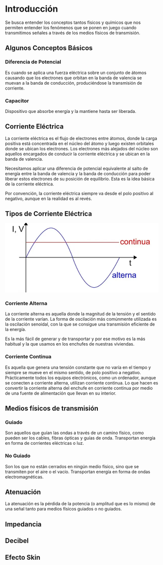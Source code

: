 # Introducción

Se busca entender los conceptos tantos físicos y químicos que nos permiten entender los fenómenos que se ponen en juego cuando transmitimos señales a través de los medios físicos de transmisión.

## Algunos Conceptos Básicos

### Diferencia de Potencial

Es cuando se aplica una fuerza eléctrica sobre un conjunto de átomos causando que los electrones que orbitan en la banda de valencia se muevan a la banda de conducción, produciéndose la transmisión de corriente.

### Capacitor

Dispositivo que absorbe energía y la mantiene hasta ser liberada.

## Corriente Eléctrica

La corriente eléctrica es el flujo de electrones entre átomos, donde la carga positiva está concentrada en el núcleo del átomo y luego existen orbitales donde se ubican los electrones. Los electrones más alejados del núcleo son aquellos encargados de conducir la corriente eléctrica y se ubican en la banda de valencia.

Necesitamos aplicar una diferencia de potencial equivalente al salto de energía entre la banda de valencia y la banda de conducción para poder liberar estos electrones de su posición de equilibrio. Esta es la idea básica de la corriente eléctrica.

Por convención, la corriente eléctrica siempre va desde el polo positivo al negativo, aunque en la realidad es al revés.

## Tipos de Corriente Eléctrica

![tipos_corriente_electrica](assets/corriente_electrica.png)

### Corriente Alterna

La corriente alterna es aquella donde la magnitud de la tensión y el sentido de la corriente varían. La forma de oscilación más comúnmente utilizada es la oscilación senoidal, con la que se consigue una transmisión eficiente de la energía.

Es la más fácil de generar y de transportar y por ese motivo es la más habitual y la que usamos en los enchufes de nuestras viviendas.

### Corriente Continua

Es aquella que genera una tensión constante que no varía en el tiempo y siempre se mueve en el mismo sentido, de polo positivo a negativo. Prácticamente todos los equipos electrónicos, como un ordenador, aunque se conecten a corriente alterna, utilizan corriente continua. Lo que hacen es convertir la corriente alterna del enchufe en corriente continua por medio de una fuente de alimentación que llevan en su interior.

## Medios físicos de transmisión

### Guiado

Son aquellos que guían las ondas a través de un camino físico, como pueden ser los cables, fibras ópticas y guías de onda. Transportan energía en forma de corrientes eléctricas o luz.

### No Guiado

Son los que no están cerrados en ningún medio físico, sino que se transmiten por el
aire o el vacío. Transportan energía en forma de ondas electromagnéticas.

## Atenuación

La atenuación es la pérdida de la potencia (o amplitud que es lo mismo) de una señal tanto para medios físicos guiados o no guiados.

## Impedancia

## Decibel

## Efecto Skin